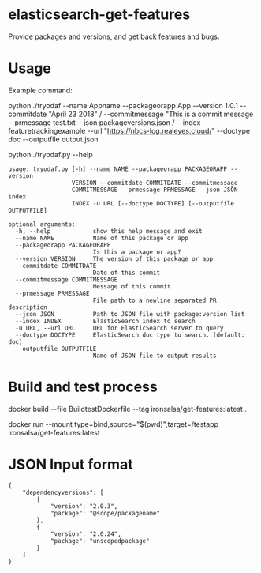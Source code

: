 # elasticsearch-get-features
Provide packages and versions, and get back features and bugs.

# Usage
Example command:

python ./tryodaf --name Appname --packageorapp App --version 1.0.1 --commitdate "April 23 2018" /
    --commitmessage "This is a commit message --prmessage test.txt --json packageversions.json /
    --index featuretrackingexample --url "https://nbcs-log.realeyes.cloud/" --doctype doc --outputfile output.json

python ./tryodaf.py --help
```
usage: tryodaf.py [-h] --name NAME --packageorapp PACKAGEORAPP --version
                  VERSION --commitdate COMMITDATE --commitmessage
                  COMMITMESSAGE --prmessage PRMESSAGE --json JSON --index
                  INDEX -u URL [--doctype DOCTYPE] [--outputfile OUTPUTFILE]

optional arguments:
  -h, --help            show this help message and exit
  --name NAME           Name of this package or app
  --packageorapp PACKAGEORAPP
                        Is this a package or app?
  --version VERSION     The version of this package or app
  --commitdate COMMITDATE
                        Date of this commit
  --commitmessage COMMITMESSAGE
                        Message of this commit
  --prmessage PRMESSAGE
                        File path to a newline separated PR description
  --json JSON           Path to JSON file with package:version list
  --index INDEX         ElasticSearch index to search
  -u URL, --url URL     URL for ElasticSearch server to query
  --doctype DOCTYPE     ElasticSearch doc type to search. (default: doc)
  --outputfile OUTPUTFILE
                        Name of JSON file to output results
```

# Build and test process
docker build --file BuildtestDockerfile --tag ironsalsa/get-features:latest .

docker run --mount type=bind,source="$(pwd)",target=/testapp ironsalsa/get-features:latest

# JSON Input format

```
{
    "dependencyversions": [
        {
            "version": "2.0.3",
            "package": "@scope/packagename"
        },
        {
            "version": "2.0.24",
            "package": "unscopedpackage"
        }
    ]
}
```
